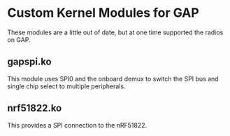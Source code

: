 Custom Kernel Modules for GAP
=============================

These modules are a little out of date, but at one time supported the
radios on GAP.

gapspi.ko
---------

This module uses SPI0 and the onboard demux to switch the SPI bus and 
single chip select to multiple peripherals.


nrf51822.ko
-----------

This provides a SPI connection to the nRF51822.

